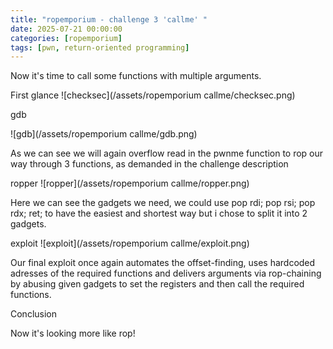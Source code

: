 ```yaml
---
title: "ropemporium - challenge 3 'callme' "
date: 2025-07-21 00:00:00
categories: [ropemporium]
tags: [pwn, return-oriented programming]
---
```


Now it's time to call some functions with multiple arguments.

 First glance
     ![checksec](/assets/ropemporium callme/checksec.png)

 gdb


![gdb](/assets/ropemporium callme/gdb.png)

As we can see we will again overflow read in the pwnme function to rop our way through 3 functions, as demanded in the challenge description

 ropper
    ![ropper](/assets/ropemporium callme/ropper.png)

Here we can see the gadgets we need, we could use pop rdi; pop rsi; pop rdx; ret; to have the easiest and shortest way but i chose to split it into 2 gadgets.

 exploit
    ![exploit](/assets/ropemporium callme/exploit.png)

Our final exploit once again automates the offset-finding, uses hardcoded adresses of the required functions and delivers arguments via rop-chaining by abusing given gadgets to set the registers and then call the required functions.

Conclusion

Now it's looking more like rop!